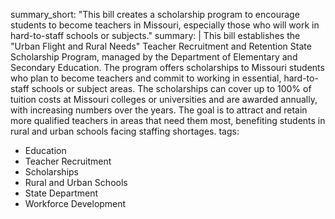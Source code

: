 summary_short: "This bill creates a scholarship program to encourage students to become teachers in Missouri, especially those who will work in hard-to-staff schools or subjects."
summary: |
  This bill establishes the "Urban Flight and Rural Needs" Teacher Recruitment and Retention State Scholarship Program, managed by the Department of Elementary and Secondary Education. The program offers scholarships to Missouri students who plan to become teachers and commit to working in essential, hard-to-staff schools or subject areas. The scholarships can cover up to 100% of tuition costs at Missouri colleges or universities and are awarded annually, with increasing numbers over the years. The goal is to attract and retain more qualified teachers in areas that need them most, benefiting students in rural and urban schools facing staffing shortages.
tags:
  - Education
  - Teacher Recruitment
  - Scholarships
  - Rural and Urban Schools
  - State Department
  - Workforce Development
